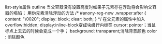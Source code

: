 list-style属性
outline
当父容器没有设置高度时如果子元素存在浮动将会影响父容器的塌陷；
用伪元素清除浮动的方法
/* #anony-reg-new .wrapper:after {
  content: "\0020";
  display: block;
  clear: both;
} */
在父元素的属性中加入overflow:hidden;
display:inline-block变成块级行内标签
    cursor: pointer；当鼠标点上去去的时候会变成一个手；
        background: transparent;消除背景颜色
        color : 消除颜色
